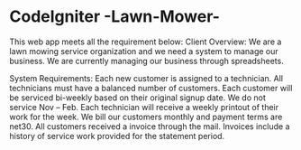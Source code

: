 CodeIgniter -Lawn-Mower-
==============
This web app meets all the requirement below:
Client Overview:
We are a lawn mowing service organization and we need a system to manage our business. We are currently managing our business through spreadsheets.

System Requirements:
Each new customer is assigned to a technician. All technicians must have a balanced number of customers.
Each customer will be serviced bi-weekly based on their original signup date. We do not service Nov – Feb.
Each technician will receive a weekly printout of their work for the week.
We bill our customers monthly and payment terms are net30.
All customers received a invoice through the mail. Invoices include a history of service work provided for the statement period.
